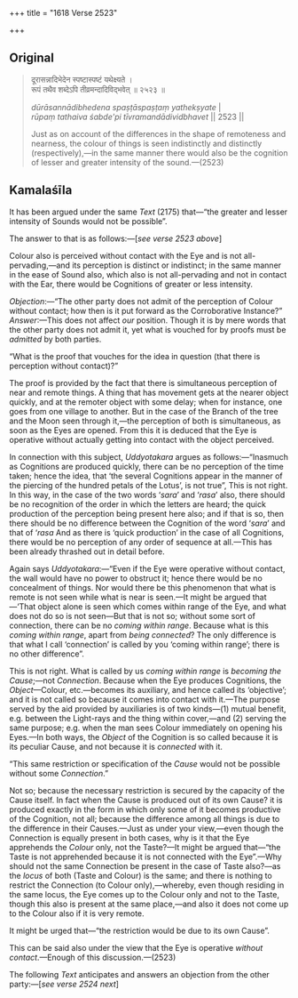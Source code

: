 +++
title = "1618 Verse 2523"

+++
## Original 
>
> दूरासन्नादिभेदेन स्पष्टास्पष्टं यथेक्ष्यते ।  
> रूपं तथैव शब्देऽपि तीव्रमन्दादिविद्भवेत् ॥ २५२३ ॥ 
>
> *dūrāsannādibhedena spaṣṭāspaṣṭaṃ yathekṣyate* \|  
> *rūpaṃ tathaiva śabde'pi tīvramandādividbhavet* \|\| 2523 \|\| 
>
> Just as on account of the differences in the shape of remoteness and nearness, the colour of things is seen indistinctly and distinctly (respectively),—in the same manner there would also be the cognition of lesser and greater intensity of the sound.—(2523)



## Kamalaśīla

It has been argued under the same *Text* (2175) that—“the greater and lesser intensity of Sounds would not be possible”.

The answer to that is as follows:—[*see verse 2523 above*]

Colour also is perceived without contact with the Eye and is not all-pervading,—and its perception is distinct or indistinct; in the same manner in the ease of Sound also, which also is not all-pervading and not in contact with the Ear, there would be Cognitions of greater or less intensity.

*Objection*:—“The other party does not admit of the perception of Colour without contact; how then is it put forward as the Corroborative Instance?” *Answer*:—This does not affect *our* position. Though it is by mere words that the other party does not admit it, yet what is vouched for by proofs must be *admitted* by both parties.

“What is the proof that vouches for the idea in question (that there is perception without contact)?”

The proof is provided by the fact that there is simultaneous perception of near and remote things. A thing that has movement gets at the nearer object quickly, and at the remoter object with some delay; when for instance, one goes from one village to another. But in the case of the Branch of the tree and the Moon seen through it,—the perception of both is simultaneous, as soon as the Eyes are opened. From this it is deduced that the Eye is operative without actually getting into contact with the object perceived.

In connection with this subject, *Uddyotakara* argues as follows:—“Inasmuch as Cognitions are produced quickly, there can be no perception of the time taken; hence the idea, that ‘the several Cognitions appear in the manner of the piercing of the hundred petals of the Lotus’, is not true”, This is not right. In this way, in the case of the two words ‘*sara*’ and ‘*rasa*’ also, there should be no recognition of the order in which the letters are heard; the quick production of the perception being present here also; and if that is so, then there should be no difference between the Cognition of the word ‘*sara*’ and that of ‘*rasa* And as there is ‘quick production’ in the case of all Cognitions, there would be no perception of any order of sequence at all.—This has been already thrashed out in detail before.

Again says *Uddyotakara*:—“Even if the Eye were operative without contact, the wall would have no power to obstruct it; hence there would be no concealment of things. Nor would there be this phenomenon that what is remote is not seen while what is near is seen.—It might be argued that—‘That object alone is seen which comes within range of the Eye, and what does not do so is not seen—But that is not so; without some sort of connection, there can be no *coming within range*. Because what is this *coming within range*, apart from *being connected*? The only difference is that what I call ‘connection’ is called by you ‘coming within range’; there is no other difference”.

This is not right. What is called by us *coming within range* is *becoming the Cause*;—not *Connection*. Because when the Eye produces Cognitions, the *Object*—Colour, etc.—becomes its auxiliary, and hence called its ‘objective’; and it is not called so because it comes into contact with it.—The purpose served by the aid provided by auxiliaries is of two kinds—(1) mutual benefit, e.g. between the Light-rays and the thing within cover,—and (2) serving the same purpose; e.g. when the man sees Colour immediately on opening his Eyes.—In both ways, the *Object* of the Cognition is so called because it is its peculiar Cause, and not because it is *connected* with it.

“This same restriction or specification of the *Cause* would not be possible without some *Connection*.”

Not so; because the necessary restriction is secured by the capacity of the Cause itself. In fact when the Cause is produced out of its own Cause? it is produced exactly in the form in which only some of it becomes productive of the Cognition, not all; because the difference among all things is due to the difference in their Causes.—Just as under your view,—even though the Connection is equally present in both cases, why is it that the Eye apprehends the *Colour* only, not the Taste?—It might be argued that—“the Taste is not apprehended because it is not connected with the Eye”.—Why should not the same Connection be present in the case of Taste also?—as the *locus* of both (Taste and Colour) is the same; and there is nothing to restrict the Connection (to Colour only),—whereby, even though residing in the same locus, the Eye comes up to the Colour only and not to the Taste, though this also is present at the same place,—and also it does not come up to the Colour also if it is very remote.

It might be urged that—“the restriction would be due to its own Cause”.

This can be said also under the view that the Eye is operative *without contact*.—Enough of this discussion.—(2523)

The following *Text* anticipates and answers an objection from the other party:—[*see verse 2524 next*]


